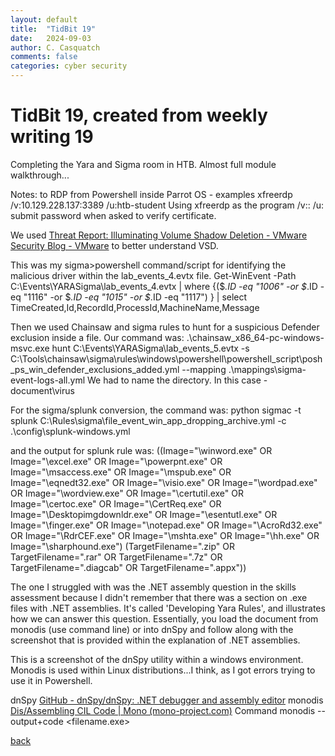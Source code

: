 ```yaml
---
layout: default
title:  "TidBit 19"
date:   2024-09-03
author: C. Casquatch
comments: false
categories: cyber security
---
```


# TidBit 19, created from weekly writing 19

Completing the Yara and Sigma room in HTB. Almost full module walkthrough...

Notes:
to RDP from Powershell inside Parrot OS - examples
xfreerdp /v:10.129.228.137:3389 /u:htb-student
Using xfreerdp as the program
/v:<server>:<port>
/u:<username>
submit password when asked to verify certificate. 

 
We used [Threat Report: Illuminating Volume Shadow Deletion - VMware Security Blog - VMware](https://blogs.vmware.com/security/2022/09/threat-report-illuminating-volume-shadow-deletion.html) to better understand VSD.
 
This was my sigma>powershell command/script for identifying the malicious driver within the lab_events_4.evtx file. 
Get-WinEvent -Path C:\Events\YARASigma\lab_events_4.evtx | where {($_.ID -eq "1006" -or $_.ID -eq "1116" -or $_.ID -eq "1015" -or $_.ID -eq "1117") } | select TimeCreated,Id,RecordId,ProcessId,MachineName,Message
 
Then we used Chainsaw and sigma rules to hunt for a suspicious Defender exclusion inside a file.
Our command was: .\chainsaw_x86_64-pc-windows-msvc.exe hunt C:\Events\YARASigma\lab_events_5.evtx -s C:\Tools\chainsaw\sigma\rules\windows\powershell\powershell_script\posh_ps_win_defender_exclusions_added.yml --mapping .\mappings\sigma-event-logs-all.yml
We had to name the directory. In this case - document\virus
 
For the sigma/splunk conversion, the command was: python sigmac -t splunk C:\Rules\sigma\file_event_win_app_dropping_archive.yml -c .\config\splunk-windows.yml

and the output for splunk rule was: ((Image="\winword.exe" OR Image="\excel.exe" OR Image="\powerpnt.exe" OR Image="\msaccess.exe" OR Image="\mspub.exe" OR Image="\eqnedt32.exe" OR Image="\visio.exe" OR Image="\wordpad.exe" OR Image="\wordview.exe" OR Image="\certutil.exe" OR Image="\certoc.exe" OR Image="\CertReq.exe" OR Image="\Desktopimgdownldr.exe" OR Image="\esentutl.exe" OR Image="\finger.exe" OR Image="\notepad.exe" OR Image="\AcroRd32.exe" OR Image="\RdrCEF.exe" OR Image="\mshta.exe" OR Image="\hh.exe" OR Image="\sharphound.exe") (TargetFilename=".zip" OR TargetFilename=".rar" OR TargetFilename=".7z" OR TargetFilename=".diagcab" OR TargetFilename=".appx"))
 
The one I struggled with was the .NET assembly question in the skills assessment because I didn't remember that there was a section on .exe files with .NET assemblies. It's called 'Developing Yara Rules', and illustrates how we can answer this question. 
Essentially, you load the document from monodis (use command line) or into dnSpy and follow along with the screenshot that is provided within the explanation of .NET assemblies. 
 
This is a screenshot of the dnSpy utility within a windows environment. Monodis is used within Linux distributions...I think, as I got errors trying to use it in Powershell. 

dnSpy [GitHub - dnSpy/dnSpy: .NET debugger and assembly editor](https://github.com/dnSpy/dnSpy)
monodis [Dis/Assembling CIL Code | Mono (mono-project.com)](https://www.mono-project.com/docs/tools+libraries/tools/monodis/) Command monodis --output+code <filename.exe>

[back](./TidBitMain.html)
